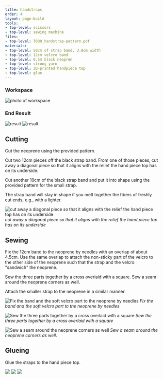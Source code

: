 ```yaml
---
title: handstraps
order: 4
layout: page-build
tools:
- top-level: scissors
- top-level: sewing machine
files:
- top-level: TODO_handstrap-pattern.pdf
materials:
- top-level: 50cm of strap band, 3.8cm width
- top-level: 12cm velcro band
- top-level: 0.5m black neopren
- top-level: strong yarn
- top-level: 3D-printed handpiece top
- top-level: glue
---
```



### Workspace

![photo of workspace](/images/handstraps/IMG_5406.jpg)


### End Result

![result](/images/handstraps/IMG_4915.jpg)
![result](/images/handstraps/IMG_4910.jpg)


## Cutting

Cut the neoprene using the provided pattern. 

Cut two 12cm pieces off the black strap band.
From one of those pieces, cut away a diagonal piece so that it aligns with the relief the hand piece top has on its underside.

Cut another 10cm of the black strap band and put it into shape using the provided pattern for the small strap.

<div class="note">
The strap band will stay in shape if you melt together the fibers of freshly cut ends, e.g., with a lighter.
</div>

![cut away a diagonal piece so that it aligns with the relief the hand piece top has on its underside](/images/handstraps/IMG_4691.jpg)
*cut away a diagonal piece so that it aligns with the relief the hand piece top has on its underside*


## Sewing

Fix the 12cm band to the neoprene by needles with an overlap of about 4.5cm. Use the same overlap to attach the non-sticky part of the velcro to the other side of the neoprene such that the strap and the velcro "sandwich" the neoprene. 

Sew the three parts together by a cross overlaid with a square.
Sew a seam around the neoprene corners as well.

Attach the smaller strap to the neoprene in a similar manner.

![Fix the band and the soft velcro part to the neoprene by needles](/images/handstraps/IMG_2117.jpg)
*Fix the band and the soft velcro part to the neoprene by needles*

![Sew the three parts together by a cross overlaid with a square](/images/handstraps/IMG_5407.jpg)
*Sew the three parts together by a cross overlaid with a square*

![Sew a seam around the neoprene corners as well](/images/handstraps/IMG_5407.jpg)
*Sew a seam around the neoprene corners as well.*


## Glueing

Glue the straps to the hand piece top.

![](/images/handstraps/IMG_4685.jpg)
![](/images/handstraps/IMG_4697.jpg)
![](/images/handstraps/IMG_4683.jpg)

